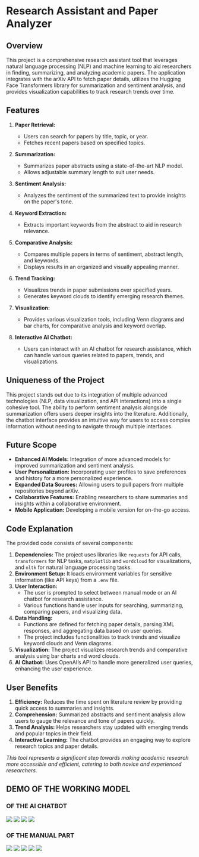 # Research Assistant and Paper Analyzer

## Overview
This project is a comprehensive research assistant tool that leverages natural language processing (NLP) and machine learning to aid researchers in finding, summarizing, and analyzing academic papers. 
The application integrates with the arXiv API to fetch paper details, utilizes the Hugging Face Transformers library for summarization and sentiment analysis, and provides visualization capabilities to track research trends over time.

## Features

1. **Paper Retrieval:**
   - Users can search for papers by title, topic, or year.
   - Fetches recent papers based on specified topics.

2. **Summarization:**
   - Summarizes paper abstracts using a state-of-the-art NLP model.
   - Allows adjustable summary length to suit user needs.

3. **Sentiment Analysis:**
   - Analyzes the sentiment of the summarized text to provide insights on the paper's tone.

4. **Keyword Extraction:**
   - Extracts important keywords from the abstract to aid in research relevance.

5. **Comparative Analysis:**
   - Compares multiple papers in terms of sentiment, abstract length, and keywords.
   - Displays results in an organized and visually appealing manner.

6. **Trend Tracking:**
   - Visualizes trends in paper submissions over specified years.
   - Generates keyword clouds to identify emerging research themes.

7. **Visualization:**
   - Provides various visualization tools, including Venn diagrams and bar charts, for comparative analysis and keyword overlap.
  
8. **Interactive AI Chatbot:**
   - Users can interact with an AI chatbot for research assistance, which can handle various queries related to papers, trends, and visualizations.
  
## Uniqueness of the Project
This project stands out due to its integration of multiple advanced technologies (NLP, data visualization, and API interactions) into a single cohesive tool. 
The ability to perform sentiment analysis alongside summarization offers users deeper insights into the literature. 
Additionally, the chatbot interface provides an intuitive way for users to access complex information without needing to navigate through multiple interfaces.

## Future Scope
   - **Enhanced AI Models:** Integration of more advanced models for improved summarization and sentiment analysis.
   - **User Personalization:** Incorporating user profiles to save preferences and history for a more personalized experience.
   - **Expanded Data Sources:** Allowing users to pull papers from multiple repositories beyond arXiv.
   - **Collaborative Features:** Enabling researchers to share summaries and insights within a collaborative environment.
   - **Mobile Application:** Developing a mobile version for on-the-go access.

## Code Explanation

The provided code consists of several components:

1. **Dependencies:** The project uses libraries like `requests` for API calls, `transformers` for NLP tasks, `matplotlib` and `wordcloud` for visualizations, and `nltk` for natural language processing tasks.
2. **Environment Setup:** It loads environment variables for sensitive information (like API keys) from a `.env` file.
3. **User Interaction:**
   - The user is prompted to select between manual mode or an AI chatbot for research assistance.
   - Various functions handle user inputs for searching, summarizing, comparing papers, and visualizing data.
4. **Data Handling:**
   - Functions are defined for fetching paper details, parsing XML responses, and aggregating data based on user queries.
   - The project includes functionalities to track trends and visualize keyword clouds and Venn diagrams.
5. **Visualization:** The project visualizes research trends and comparative analysis using bar charts and word clouds.
6. **AI Chatbot:** Uses OpenAI’s API to handle more generalized user queries, enhancing the user experience.

## User Benefits

1. **Efficiency:** Reduces the time spent on literature review by providing quick access to summaries and insights.
2. **Comprehension:** Summarized abstracts and sentiment analysis allow users to gauge the relevance and tone of papers quickly.
3. **Trend Analysis:** Helps researchers stay updated with emerging trends and popular topics in their field.
4. **Interactive Learning:** The chatbot provides an engaging way to explore research topics and paper details.

*This tool represents a significant step towards making academic research more accessible and efficient, catering to both novice and experienced researchers.*

## DEMO OF THE WORKING MODEL
### OF THE AI CHATBOT
<img src="output/aichatbot1.png">
<img src="output/aichatbot2.png">
<img src="output/aichatbot3.png">
<img src="output/aichatbot4.png">

### OF THE MANUAL PART
<img src="output/summarizepaper.png">
<img src="output/comparisonpaper.png">
<img src="output/venndiagram.png">
<img src="output/trendtracking.png.png">
<img src="output/wordcloud1.png.png">